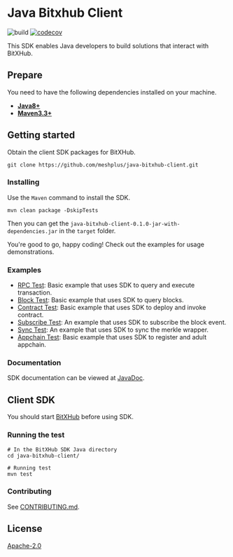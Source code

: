 Java Bitxhub Client
=====
![build](https://github.com/meshplus/java-bitxhub-client/workflows/build/badge.svg)
[![codecov](https://codecov.io/gh/meshplus/java-bitxhub-client/branch/master/graph/badge.svg)](https://codecov.io/gh/meshplus/java-bitxhub-client)

This SDK enables Java developers to build solutions that interact with BitXHub.

## Prepare
You need to have the following dependencies installed on your machine.
- [__Java8+__](https://www.oracle.com/java/technologies/javase-downloads.html)
- [__Maven3.3+__](https://maven.apache.org/download.cgi)

## Getting started
Obtain the client SDK packages for BitXHub.
```shell script
git clone https://github.com/meshplus/java-bitxhub-client.git
```

### Installing
Use the `Maven` command to install the SDK.
```shell script
mvn clean package -DskipTests
```
Then you can get the `java-bitxhub-client-0.1.0-jar-with-dependencies.jar` in the `target` folder.

You're good to go, happy coding! Check out the examples for usage demonstrations.

### Examples

- [RPC Test](src/test/java/cn/dmlab/bitxhub/RPCTest.java): Basic example that uses SDK to query and execute transaction.
- [Block Test](src/test/java/cn/dmlab/bitxhub/BlockTest.java): Basic example that uses SDK to query blocks.
- [Contract Test](src/test/java/cn/dmlab/bitxhub/ContractTest.java): Basic example that uses SDK to deploy and invoke contract.
- [Subscribe Test](src/test/java/cn/dmlab/bitxhub/SubscribeTest.java): An example that uses SDK to subscribe the block event.
- [Sync Test](src/test/java/cn/dmlab/bitxhub/SyncTest.java): An example that uses SDK to sync the merkle wrapper.
- [Appchain Test](src/test/java/cn/dmlab/bitxhub/AppchainTest.java): Basic example that uses SDK to register and adult appchain. 

### Documentation

SDK documentation can be viewed at [JavaDoc](https://github.com/meshplus/java-bitxhub-client/wiki/Java-SDK%E4%BD%BF%E7%94%A8%E6%96%87%E6%A1%A3).

## Client SDK
You should start [BitXHub](https://github.com/meshplus/bitxhub) before using SDK.

### Running the test

```shell script
# In the BitXHub SDK Java directory
cd java-bitxhub-client/

# Running test
mvn test
```

### Contributing
See [CONTRIBUTING.md](./CONTRIBUTING.md).

## License

[Apache-2.0](https://github.com/meshplus/java-bitxhub-client/blob/master/LICENSE)